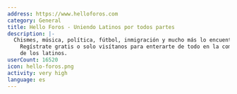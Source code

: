 ```yaml
---
address: https://www.helloforos.com
category: General
title: Hello Foros - Uniendo Latinos por todos partes
description: |-
  Chismes, música, política, fútbol, inmigración y mucho más lo encuentras en HelloForos.com.
    Regístrate gratis o solo visítanos para enterarte de todo en la comunidad preferida
    de los latinos.
userCount: 16520
icon: hello-foros.png
activity: very high
language: es
---
```

